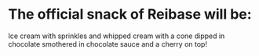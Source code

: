 # The official snack of Reibase will be:


Ice cream with sprinkles and whipped cream with a cone dipped in chocolate smothered in chocolate sauce and a cherry on top!

